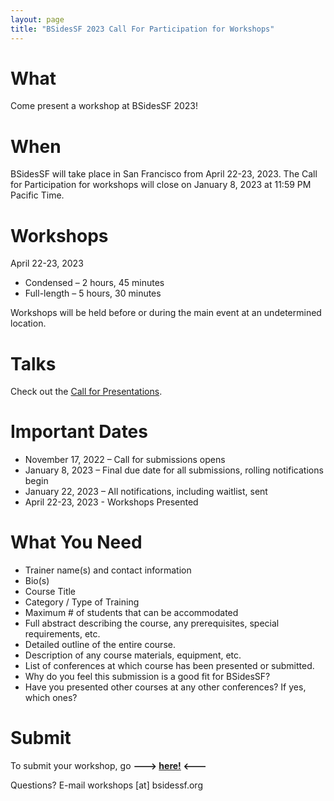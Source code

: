 ```yaml
---
layout: page
title: "BSidesSF 2023 Call For Participation for Workshops"
---
```


# **What**

Come present a workshop at BSidesSF 2023!

# **When**

BSidesSF will take place in San Francisco from April 22-23, 2023. The Call for Participation for workshops will close on January 8, 2023 at 11:59 PM Pacific Time.

# **Workshops**

April 22-23, 2023

- Condensed – 2 hours, 45 minutes
- Full-length – 5 hours, 30 minutes

Workshops will be held before or during the main event at an undetermined location.

# **Talks**

Check out the [Call for Presentations](/cfp).

# **Important Dates**

- November 17, 2022 – Call for submissions opens
- January 8, 2023 – Final due date for all submissions, rolling notifications begin
- January 22, 2023 – All notifications, including waitlist, sent
- April 22-23, 2023 - Workshops Presented

# **What You Need**

- Trainer name(s) and contact information
- Bio(s)
- Course Title
- Category / Type of Training
- Maximum # of students that can be accommodated
- Full abstract describing the course, any prerequisites, special requirements, etc.
- Detailed outline of the entire course.
- Description of any course materials, equipment, etc.
- List of conferences at which course has been presented or submitted.
- Why do you feel this submission is a good fit for BSidesSF?
- Have you presented other courses at any other conferences? If yes, which ones?

# **Submit**

To submit your workshop, go **---> [here!](https://docs.google.com/forms/d/e/1FAIpQLSe7asUJJlMs5G30HbLrTFVLBofeLBOJkbFRVUtkxykfSlbwaw/viewform) <---**

Questions? E-mail workshops [at] bsidessf.org
